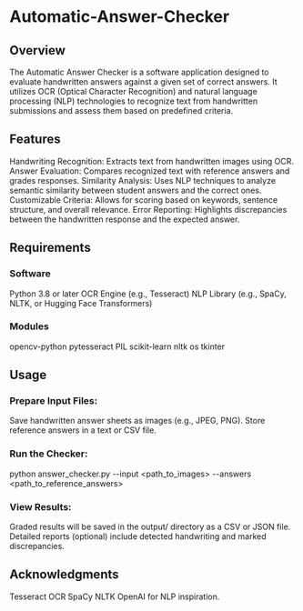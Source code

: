 # Automatic-Answer-Checker

## Overview

The Automatic Answer Checker is a software application designed to evaluate handwritten answers against a given set of correct answers. It utilizes OCR (Optical Character Recognition) and natural language processing (NLP) technologies to recognize text from handwritten submissions and assess them based on predefined criteria.

## Features

Handwriting Recognition: Extracts text from handwritten images using OCR.
Answer Evaluation: Compares recognized text with reference answers and grades responses.
Similarity Analysis: Uses NLP techniques to analyze semantic similarity between student answers and the correct ones.
Customizable Criteria: Allows for scoring based on keywords, sentence structure, and overall relevance.
Error Reporting: Highlights discrepancies between the handwritten response and the expected answer.

## Requirements

### Software
Python 3.8 or later
OCR Engine (e.g., Tesseract)
NLP Library (e.g., SpaCy, NLTK, or Hugging Face Transformers)

### Modules 
opencv-python
pytesseract
PIL
scikit-learn
nltk
os
tkinter


## Usage

### Prepare Input Files:
Save handwritten answer sheets as images (e.g., JPEG, PNG).
Store reference answers in a text or CSV file.

### Run the Checker:
python answer_checker.py --input <path_to_images> --answers <path_to_reference_answers>

### View Results:
Graded results will be saved in the output/ directory as a CSV or JSON file.
Detailed reports (optional) include detected handwriting and marked discrepancies.

## Acknowledgments

Tesseract OCR
SpaCy
NLTK
OpenAI for NLP inspiration.
